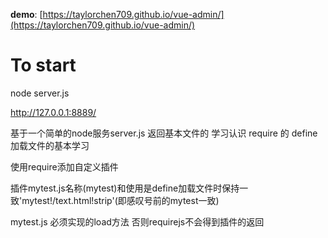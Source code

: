 **demo**: [https://taylorchen709.github.io/vue-admin/](https://taylorchen709.github.io/vue-admin/)

# To start
node server.js

http://127.0.0.1:8889/

基于一个简单的node服务server.js 返回基本文件的 学习认识 require 的 define 加载文件的基本学习 

使用require添加自定义插件 

插件mytest.js名称(mytest)和使用是define加载文件时保持一致'mytest!/text.html!strip'(即感叹号前的mytest一致)

mytest.js 必须实现的load方法 否则requirejs不会得到插件的返回
